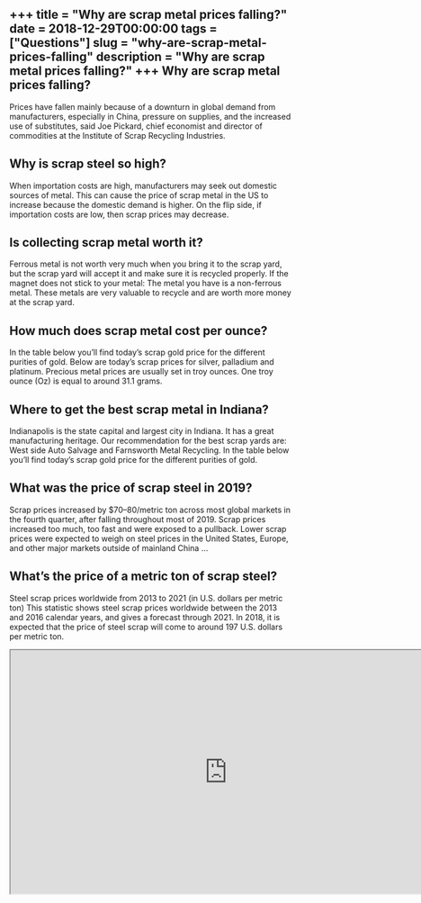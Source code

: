 +++
title = "Why are scrap metal prices falling?"
date = 2018-12-29T00:00:00
tags = ["Questions"]
slug = "why-are-scrap-metal-prices-falling"
description = "Why are scrap metal prices falling?"
+++
Why are scrap metal prices falling?
-----------------------------------

Prices have fallen mainly because of a downturn in global demand from manufacturers, especially in China, pressure on supplies, and the increased use of substitutes, said Joe Pickard, chief economist and director of commodities at the Institute of Scrap Recycling Industries.

Why is scrap steel so high?
---------------------------

When importation costs are high, manufacturers may seek out domestic sources of metal. This can cause the price of scrap metal in the US to increase because the domestic demand is higher. On the flip side, if importation costs are low, then scrap prices may decrease.

Is collecting scrap metal worth it?
-----------------------------------

Ferrous metal is not worth very much when you bring it to the scrap yard, but the scrap yard will accept it and make sure it is recycled properly. If the magnet does not stick to your metal: The metal you have is a non-ferrous metal. These metals are very valuable to recycle and are worth more money at the scrap yard.

How much does scrap metal cost per ounce?
-----------------------------------------

In the table below you’ll find today’s scrap gold price for the different purities of gold. Below are today’s scrap prices for silver, palladium and platinum. Precious metal prices are usually set in troy ounces. One troy ounce (Oz) is equal to around 31.1 grams.

Where to get the best scrap metal in Indiana?
---------------------------------------------

Indianapolis is the state capital and largest city in Indiana. It has a great manufacturing heritage. Our recommendation for the best scrap yards are: West side Auto Salvage and Farnsworth Metal Recycling. In the table below you’ll find today’s scrap gold price for the different purities of gold.

What was the price of scrap steel in 2019?
------------------------------------------

Scrap prices increased by $70–80/metric ton across most global markets in the fourth quarter, after falling throughout most of 2019. Scrap prices increased too much, too fast and were exposed to a pullback. Lower scrap prices were expected to weigh on steel prices in the United States, Europe, and other major markets outside of mainland China …

What’s the price of a metric ton of scrap steel?
------------------------------------------------

Steel scrap prices worldwide from 2013 to 2021 (in U.S. dollars per metric ton) This statistic shows steel scrap prices worldwide between the 2013 and 2016 calendar years, and gives a forecast through 2021. In 2018, it is expected that the price of steel scrap will come to around 197 U.S. dollars per metric ton.

<iframe allow="accelerometer; autoplay; clipboard-write; encrypted-media; gyroscope; picture-in-picture" allowfullscreen="" class="__youtube_prefs__  epyt-is-override  no-lazyload" data-no-lazy="1" data-origheight="433" data-origwidth="770" data-skipgform_ajax_framebjll="" height="433" id="_ytid_31666" loading="lazy" src="https://www.youtube.com/embed/VZ6Txqchhqc?enablejsapi=1&autoplay=0&cc_load_policy=0&cc_lang_pref=&iv_load_policy=1&loop=0&modestbranding=0&rel=1&fs=1&playsinline=0&autohide=2&theme=dark&color=red&controls=1&" title="YouTube player" width="770"></iframe>